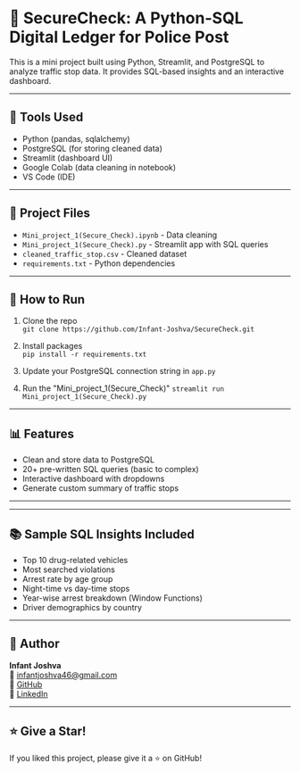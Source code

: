 
# 🚓 SecureCheck: A Python-SQL Digital Ledger for Police Post

This is a mini project built using Python, Streamlit, and PostgreSQL to analyze traffic stop data. It provides SQL-based insights and an interactive dashboard.

---

## 🔧 Tools Used

- Python (pandas, sqlalchemy)
- PostgreSQL (for storing cleaned data)
- Streamlit (dashboard UI)
- Google Colab (data cleaning in notebook)
- VS Code (IDE)

---

## 📂 Project Files

- `Mini_project_1(Secure_Check).ipynb` - Data cleaning
- `Mini_project_1(Secure_Check).py` - Streamlit app with SQL queries
- `cleaned_traffic_stop.csv` - Cleaned dataset
- `requirements.txt` - Python dependencies

---

## 🚀 How to Run

1. Clone the repo  
   `git clone https://github.com/Infant-Joshva/SecureCheck.git`

2. Install packages  
   `pip install -r requirements.txt`

3. Update your PostgreSQL connection string in `app.py`

4. Run the "Mini_project_1(Secure_Check)"
   `streamlit run Mini_project_1(Secure_Check).py`

---

## 📊 Features

- Clean and store data to PostgreSQL
- 20+ pre-written SQL queries (basic to complex)
- Interactive dashboard with dropdowns
- Generate custom summary of traffic stops

---

---

## 📚 Sample SQL Insights Included

- Top 10 drug-related vehicles
- Most searched violations
- Arrest rate by age group
- Night-time vs day-time stops
- Year-wise arrest breakdown (Window Functions)
- Driver demographics by country

---

## 👤 Author

**Infant Joshva**  
📧 infantjoshva46@gmail.com  
🐙 [GitHub](https://github.com/Infant-Joshva)  
🔗 [LinkedIn](https://www.linkedin.com/in/infant-joshva)

---

## ⭐ Give a Star!

If you liked this project, please give it a ⭐ on GitHub!
